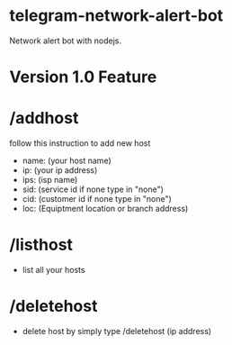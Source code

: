 # telegram-network-alert-bot
Network alert bot with nodejs.
# Version 1.0 Feature
# /addhost
  follow this instruction to add new host
- name: (your host name)
- ip: (your ip address)
- ips: (isp name)
- sid: (service id if none type in "none")
- cid: (customer id if none type in "none")
- loc: (Equiptment location or branch address)
# /listhost
- list all your hosts
# /deletehost
- delete host by simply type /deletehost (ip address)
